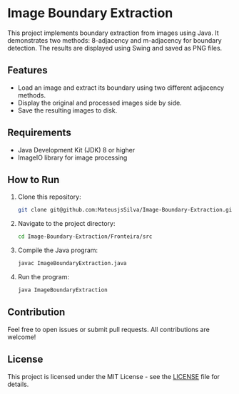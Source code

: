 # Image Boundary Extraction

This project implements boundary extraction from images using Java. It demonstrates two methods: 8-adjacency and m-adjacency for boundary detection. The results are displayed using Swing and saved as PNG files.

## Features
- Load an image and extract its boundary using two different adjacency methods.
- Display the original and processed images side by side.
- Save the resulting images to disk.

## Requirements
- Java Development Kit (JDK) 8 or higher
- ImageIO library for image processing

## How to Run
1. Clone this repository:
   ```bash
   git clone git@github.com:MateusjsSilva/Image-Boundary-Extraction.git
   ```

2. Navigate to the project directory:
    ```bash
    cd Image-Boundary-Extraction/Fronteira/src
    ```

3. Compile the Java program:
    ```bash
    javac ImageBoundaryExtraction.java
    ```

4. Run the program:
    ```bash
    java ImageBoundaryExtraction
    ```

## Contribution

Feel free to open issues or submit pull requests. All contributions are welcome!

## License

This project is licensed under the MIT License - see the [LICENSE](LICENSE) file for details.
